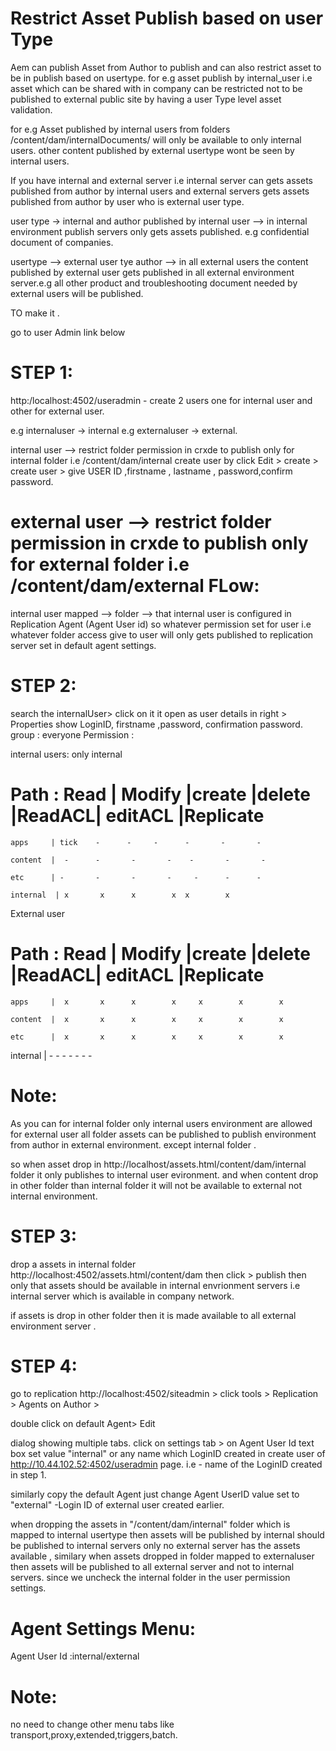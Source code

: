 Restrict Asset Publish based on user Type
==========================================
Aem can publish Asset from Author to publish and can also restrict asset to be in publish based on usertype.
for e.g asset publish by internal_user i.e asset which can be shared with in company can be restricted not to be published to
external public site by having a user Type level asset validation.

for e.g Asset published by internal users from folders /content/dam/internalDocuments/ will only be available to only internal users.
other content published by external usertype wont be seen by internal users.

If you have internal and external server i.e internal server can gets assets published from author by internal users
and external servers gets assets published from author by user who is external user type.

user type -> internal and  author published by internal user --> in internal environment publish servers only gets assets published.
e.g confidential document of companies.

usertype --> external user tye author  --> in all external users the content published by external user gets published in all
external environment server.e.g all other product and troubleshooting document needed by external users will be published.

TO make it .


go to user Admin  link below

STEP 1:
=======
http:/localhost:4502/useradmin - create 2 users one for internal user and other for external user.

e.g internaluser -> internal
e.g externaluser -> external.

internal user --> restrict folder permission in crxde to publish only for internal folder i.e /content/dam/internal
create user by click Edit > create > create user > give  USER ID ,firstname , lastname , password,confirm password.


external user --> restrict folder permission in crxde to publish only for external folder i.e /content/dam/external
FLow:
=====
internal user mapped --> folder --> that internal user is configured in Replication Agent (Agent User id) so whatever permission
set for user i.e whatever folder access give to user will only gets published to replication server set in default agent settings.

STEP 2:
========
search the internalUser> click on it it open as user details in right > 
Properties show LoginID, firstname ,password, confirmation password.
group : everyone
Permission : 

internal users:
only internal 

Path :         Read |  Modify |create |delete |ReadACL| editACL |Replicate
===========================================================================
    apps     | tick    -      -     -      -       -       -
    
    content  |  -      -       -       -    -       -       -
    
    etc      | -       -       -       -     -      -      -
    
    internal  | x       x      x        x  x        x
     
  
  External user
  

Path :         Read |  Modify |create |delete |ReadACL| editACL |Replicate
===========================================================================
    apps     |  x       x      x        x     x        x        x
    
    content  |  x       x      x        x     x        x        x
    
    etc      |  x       x      x        x     x        x        x
   internal   | -       -       -        -     -       -        -
   
   Note:
   =====
   As you can for internal folder only internal users environment are allowed
   for external user all folder assets can be published to publish environment from author in external environment.
   except internal folder .
   
so when asset drop in http://localhost/assets.html/content/dam/internal folder it only publishes to internal user evironment. and
when content drop in other folder than internal folder it will not be available to  external not internal environment.


STEP 3:
======
drop a assets in internal folder http://localhost:4502/assets.html/content/dam then click > publish then only that assets should be available in internal envrionment servers i.e internal server which is available in company network.

if assets is drop in other folder then it is made available to all external environment server .


STEP 4:
========
go to replication http://localhost:4502/siteadmin > click tools > Replication > Agents on Author >

double click on default Agent> Edit

dialog showing multiple tabs.
click on settings tab >  on Agent User Id text box set value "internal" or any name which LoginID created in create user of http://10.44.102.52:4502/useradmin page. i.e  - name of the LoginID created in step 1.


similarly copy the default Agent just change Agent UserID  value set to "external" -Login ID of external user created earlier.

when dropping the assets in "/content/dam/internal" folder which is mapped to internal usertype then assets will be published by internal  should be published to internal servers only no external server has the assets available , similary when assets
dropped in folder mapped to externaluser then assets will be published to all external server and not to internal servers.
since we uncheck the internal folder in the user permission settings.


Agent Settings Menu:
====================
Agent User Id :internal/external 

Note:
====
no need to change other menu tabs like transport,proxy,extended,triggers,batch.
